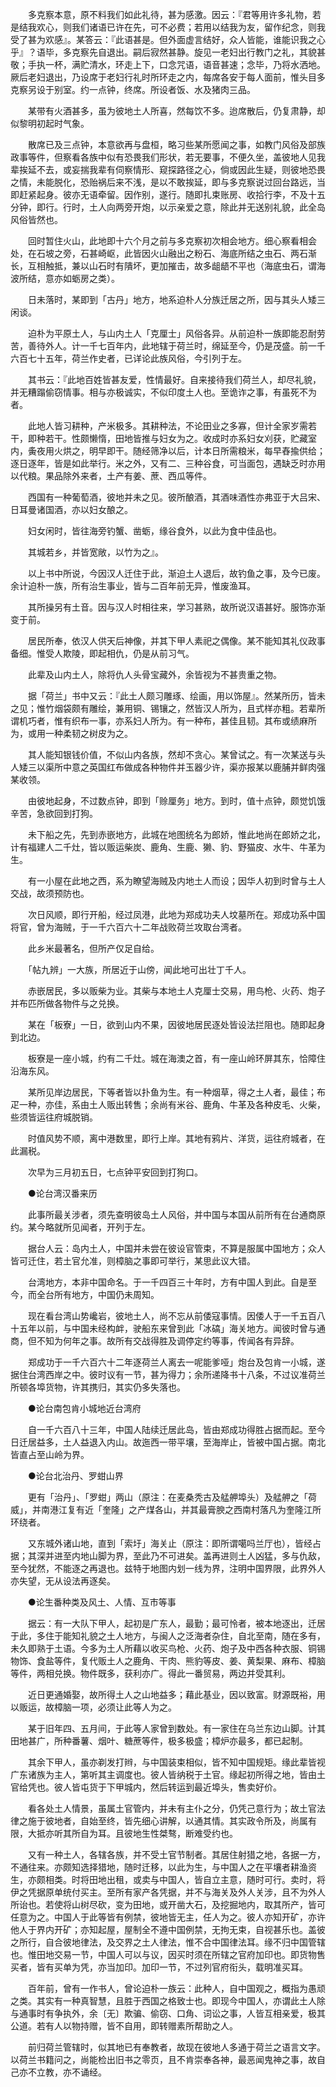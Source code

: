 <!-- { "loadSidebar": true } -->
　　多克察本意，原不料我们如此礼待，甚为感激。因云：『君等用许多礼物，若是结我欢心，则我们诸语已许在先，可不必费；若用以结我为友，留作纪念，则我受了甚为欢感』。某答云：『此语甚是。但外面虚言结好，众人皆能，谁能识我之心乎』？语毕，多克察先自退出。嗣后寂然甚静。旋见一老妇出行教门之礼，其貌甚敬；手执一杯，满贮清水，环走上下，口念咒语，语音甚速；念毕，乃将水洒地。厥后老妇退出，乃设席于老妇行礼时所环走之内，每席各安于每人面前，惟头目多克察另设于别室。约一点钟，终席。所设者饭、水及猪肉三品。

　　某带有火酒甚多，虽为彼地土人所喜，然每饮不多。迨席散后，仍复肃静，却似黎明初起时气象。

　　散席已及三点钟，本意欲再与盘桓，略习些某所愿闻之事，如教门风俗及部族政事等件，但察看各族中似有恐畏我们形状，若无要事，不便久坐，盖彼地人见我辈挨延不去，或妄揣我辈有伺察情形、窥探路径之心，倘或因此生疑，则彼地恐畏之情，未能脱化，恐贻祸后来不浅，是以不敢挨延，即与多克察说过回台路远，当即赶紧起身。彼亦无语牵留。因作别，遂行。随即扎束账房、收拾行李，不及十五分钟，即行。行时，土人向两旁开炮，以示亲爱之意，除此并无送别礼貌，此全岛风俗皆然也。

　　回时暂住火山，此地即十六个月之前与多克察初次相会地方。细心察看相会处，在石坡之旁，石甚崎岖，此皆因火山融出之粉石、海底所结之虫石、两石渐长，互相触抵，兼以山石时有隤坏，更加摧击，故多龃龉不平也（海底虫石，谓海波所结，意亦如蛎房之类）。

　　日未落时，某即到「古丹」地方，地系迫朴人分族迁居之所，因与其头人矮三闲谈。

　　迫朴为平原土人，与山内土人「克厘士」风俗各异。从前迫朴一族即能忍耐劳苦，善待外人。计一千七百年内，此地辖于荷兰时，绵延至今，仍是茂盛。前一千六百七十五年，荷兰作史者，已详论此族风俗，今引列于左。

　　其书云：『此地百姓皆甚友爱，性情最好。自来接待我们荷兰人，却尽礼貌，并无糟蹋偷窃情事。相与亦极诚实，不似印度土人也。至诡诈之事，有虽死不为者。

　　此地人皆习耕种，产米极多。其耕种法，不论田业之多寡，但计全家岁需若干，即种若干。性颇懒惰，田地皆推与妇女为之。收成时亦系妇女刈获，贮藏室内，夤夜用火烘之，明早即干。随经筛净以后，计本日所需粮米，每早舂揄供给；逐日逐年，皆是如此举行。米之外，又有二、三种谷食，可当面包，遇缺乏时亦用以代粮。果品除外来者，土产有姜、蔗、西瓜等件。

　　西国有一种葡萄酒，彼地并未之见。彼所酿酒，其酒味酒性亦弗亚于大吕宋、日耳曼诸国酒，亦以妇女酿之。

　　妇女闲时，皆往海旁钓蟹、凿蛎，缘谷食外，以此为食中佳品也。

　　其城若乡，并皆宽敞，以竹为之』。

　　以上书中所说，今因汉人迁住于此，渐迫土人退后，故钓鱼之事，及今已废。余计迫朴一族，所有治生事业，皆与二百年前无异，惟废渔耳。

　　其所操另有土音。因与汉人时相往来，学习甚熟，故所说汉语甚好。服饰亦渐变于前。

　　居民所奉，依汉人供天后神像，并其下甲人素祀之偶像。某不能知其礼仪政事备细。惟受人欺陵，即起相仇，仍是从前习气。

　　此辈及山内土人，除将仇人头骨宝藏外，余皆视为不甚贵重之物。

　　据「荷兰」书中又云：『此土人颇习雕琢、绘画，用以饰屋』。然某所历，皆未之见；惟竹烟袋颇有雕绘，兼用铜、锡镶之，然皆汉人所为，且式样亦粗。若辈所谓机巧者，惟有织布一事，亦系妇人所为。有一种布，甚佳且韧。其布或绩麻所为，或用一种柔韧之树皮为之。

　　其人能知银钱价值，不似山内各族，然却不贪心。某曾试之。有一次某送与头人矮三以渠所中意之英国红布做成各种物件并玉器少许，渠亦报某以鹿脯并鲜肉强某收领。

　　由彼地起身，不过数点钟，即到「赊厘务」地方。到时，值十点钟，颇觉饥饿辛苦，急欲回到打狗。

　　未下船之先，先到赤嵌地方，此城在地图统名为郎娇，惟此地尚在郎娇之北，计有福建人二千灶，皆以贩运柴炭、鹿角、生鹿、獭、豹、野猫皮、水牛、牛革为生。

　　有一小屋在此地之西，系为瞭望海贼及内地土人而设；因华人初到时曾与土人交战，故须预防也。

　　次日风顺，即行开船，经过凤港，此地为郑成功夫人坟墓所在。郑成功系中国将官，曾为海贼，于一千六百六十二年战败荷兰攻取台湾者。

　　此乡米最著名，但所产仅足自给。

　　「帖九辨」一大族，所居近于山傍，闻此地可出壮丁千人。

　　赤嵌居民，多以贩柴为业。其柴与本地土人克厘士交易，用鸟枪、火药、炮子并布匹所做各物件与之兑换。

　　某在「板寮」一日，欲到山内不果，因彼地居民逐处皆设法拦阻也。随即起身到北边。

　　板寮是一座小城，约有二千灶。城在海澳之首，有一座山岭环屏其东，恰障住沿海东风。

　　某所见岸边居民，下等者皆以扑鱼为生。有一种烟草，得之土人者，最佳；布疋一种，亦佳，系由土人贩出转售；余尚有米谷、鹿角、牛革及各种皮毛、火柴，些须皆运往府城脱销。

　　时值风势不顺，离中港数里，即行上岸。其地有鸦片、洋货，运往府城者，在此漏税。

　　次早为三月初五日，七点钟平安回到打狗口。

　　●论台湾汉番来历

　　此事所最关涉者，须先查明彼岛土人风俗，并中国与本国从前所有在台通商原约。某今略就所见闻者，开列于左。

　　据台人云：岛内土人，中国并未尝在彼设官管束，不算是服属中国地方；众人皆可迁住，若土官允准，则樟脑之事即可举行，某思此议大错。

　　台湾地方，本非中国命名。于一千四百三十年时，方有中国人到此。自是至今，而全台所有地方，中国仍未周知。

　　现在看台湾山势巉岩，彼地土人，尚不忘从前倭寇事情。因倭人于一千五百八十五年以前，与中国未经构衅，驶船东来曾到此「冰碻」海关地方。闻彼时曾与通商，但不知为何年之事。故所有交战得胜及调停定约等事，传闻各有异辞。

　　郑成功于一千六百六十二年逐荷兰人离去一呢能爹哑」炮台及包肯一小城，遂据住台湾西岸之中。彼时议有一节，甚为得力；余所递降书十八条，不过议准荷兰所顿各埠货物，许其携归，其实仍多失落也。

　　●论台南包肯小城地近台湾府

　　自一千六百八十三年，中国人陆续迁居此岛，皆由郑成功得胜占据而起。至今日迁居益多，土人益退入内山。故迤西一带平壤，至海岸止，皆被中国占据。南北皆直占至山岭为界。

　　●论台北治丹、罗蚶山界

　　更有「治丹」、「罗蚶」两山（原注：在麦桑秃古及艋舺埠头）及艋舺之「荷威」，并南港江复有近「奎隆」之产煤各山，并其最膏腴之西南村落凡为奎隆江所环绕者。

　　又东城外诸山地，直到「索圩」海关止（原注：即所谓噶吗兰厅也），皆经占据；其深并进至内地山脚为界，至此乃不可进矣。盖再进则土人凶猛，多与仇敌，至今犹然，不能逐之再退也。兹特于地图内划一线为界，注明中国界限，此界外人亦失望，无从设法再逐矣。

　　●论生番种类及风土、人情、互市等事

　　据云：有一大队下甲人，起初是广东人，最勤；最可怜者，被本地逐出，迁居于此，多住于能知礼貌之土人地方，与闽人之泛海者杂住，自北至南，随在多有，未久即熟于土语。今多为土人所藉以收买鸟枪、火药、炮子及中西各种衣服、铜锡物饰、食盐等件，复代贩土人之鹿角、干肉、熊豹等皮、姜、黄梨果、麻布、樟脑等件，两相兑换。物件既多，获利亦广。得此一番贸易，两边并受其利。

　　近日更通婚娶，故所得土人之山地益多；藉此基业，因以致富。财源既裕，用以贩运，故樟脑一项，必须让此等人为之。

　　某于旧年四、五月间，于此等人家曾到数处。有一家住在乌兰东边山脚。计其田地甚广，所种番薯、烟叶、糖蔗等件，极多极盛；樟炉亦最多，都已起制。

　　其余下甲人，虽亦剃发打辫，与中国装束相似，皆不知中国规矩。缘此辈皆视广东诸族为主人，第听其主调度也。彼人皆纳税于土官。缘起初所得之地，皆由土官给凭也。彼人皆屯货于下甲城内，然后转运到最近埠头，售卖好价。

　　看各处土人情景，虽属土官管内，并未有主仆之分，仍凭己意行为；故土官法律之施于彼地者，自始至终，皆先细心讲解，以通其情。其实政令所及，尚属有限，大抵亦听其所自为耳。且彼地生性桀骜，断难受约也。

　　又有一种土人，各辖各族，并不受土官节制者。其居住射猎之地，各据一方，不通往来。亦颇知选择猎地，随时迁移，以此为生，与中国人之在平壤者耕渔资生，亦颇相类。时将田地出租，或卖与中国人，皆自立主意，随时可行。卖时，将伊之凭据原单统付买主。至所有家产各凭据，并不与海关及外人关涉，且不为外人所诒也。若使将山树尽砍，变为田地，或开凿大石，及挖掘地内，取其所产，皆可任意为之。中国人于此等皆有例禁，彼地皆无主，任人为之。彼人亦知开矿，亦许他人于界内开矿；亦知起屋，屋制全不遵中国例禁，无拘无束，自视甚乐也。盖彼之所行，自合彼地律法，及交界之土人律法，惟不合中国律法耳。缘不归中国管辖也。惟田地交易一节，中国人可以与议，因买时须在所辖之官府加印也。即货物售买者，皆有买单为凭，亦当加印。加印一节，不过列官府衔头，载明准买耳。

　　百年前，曾有一作书人，曾论迫朴一族云：此种人，自中国观之，概指为愚顽之类。其实有一种真智慧，且胜于西国之格致士也。即现今中国人，亦谓此土人除与通事时有争执外，余〔无〕欺骗、偷窃、口角、词讼之事，人皆互相亲爱，极其公道。若有人以物持赠，皆不自用，即转赠素所帮助之人。

　　前归荷兰管辖时，似其地已有奉教者，故现在彼地人多通于荷兰之语言文字。以荷兰书籍问之，尚能检出旧书之零页，且不肯崇奉各神，最恶闻鬼神之事，故自己亦不立教，亦不诵经。

